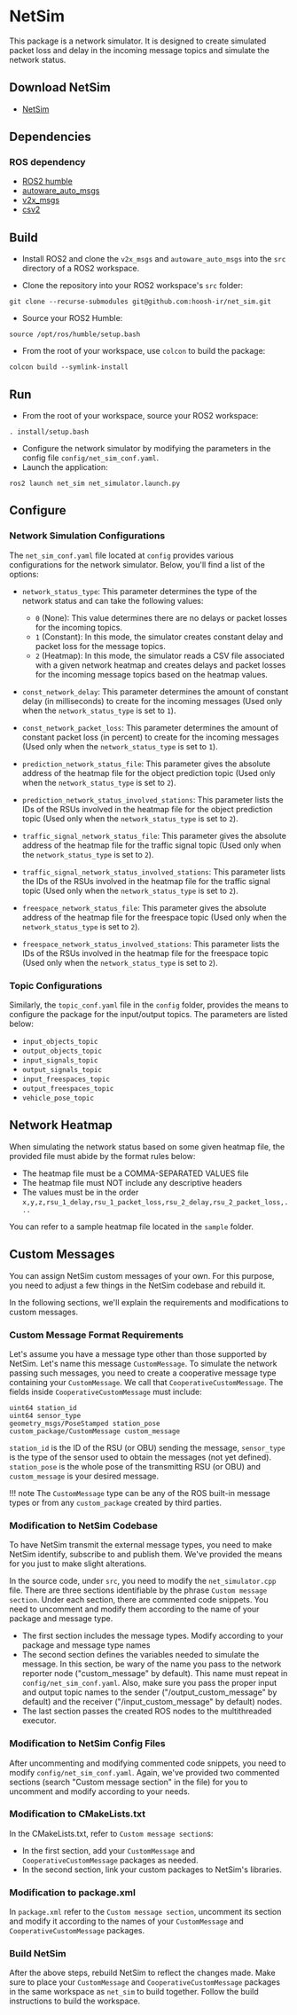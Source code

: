 # NetSim

This package is a network simulator. It is designed to create simulated packet loss and delay in the incoming message topics and simulate the network status.
## Download NetSim
- [NetSim](https://drive.google.com/file/d/1EciTv2D9Imiq3SrnpVihSfwbYY8Jbg9I/view?usp=drive_link)

## Dependencies

### ROS dependency

- [ROS2 humble](https://docs.ros.org/en/humble/)
- [autoware_auto_msgs](https://github.com/tier4/autoware_auto_msgs)
- [v2x_msgs](https://drive.google.com/file/d/1DFmr8T9k_tHY_9cgSxPmSqWQ43SQW-nX/view?usp=drive_link)
- [csv2](https://github.com/p-ranav/csv2)

## Build

- Install ROS2 and clone the `v2x_msgs` and `autoware_auto_msgs` into the `src` directory of a ROS2 workspace.

- Clone the repository into your ROS2 workspace's `src` folder:
```console
git clone --recurse-submodules git@github.com:hoosh-ir/net_sim.git
```
- Source your ROS2 Humble:
```console
source /opt/ros/humble/setup.bash
```
- From the root of your workspace, use `colcon` to build the package:
```console
colcon build --symlink-install
```

## Run

- From the root of your workspace, source your ROS2 workspace:
```console
. install/setup.bash
```
- Configure the network simulator by modifying the parameters in the config file `config/net_sim_conf.yaml`.
- Launch the application:
```console
ros2 launch net_sim net_simulator.launch.py
```

## Configure

### Network Simulation Configurations

The `net_sim_conf.yaml` file located at `config` provides various configurations for the network simulator. Below, you'll find a list of the options:

- `network_status_type`: This parameter determines the type of the network status and can take the following values:
    - `0` (None): This value determines there are no delays or packet losses for the incoming topics.
    - `1` (Constant): In this mode, the simulator creates constant delay and packet loss for the message topics.
    - `2` (Heatmap): In this mode, the simulator reads a CSV file associated with a given network heatmap and creates delays and packet losses for the incoming message topics based on the heatmap values.

- `const_network_delay`: This parameter determines the amount of constant delay (in milliseconds) to create for the incoming messages (Used only when the `network_status_type` is set to `1`).

- `const_network_packet_loss`: This parameter determines the amount of constant packet loss (in percent) to create for the incoming messages (Used only when the `network_status_type` is set to `1`).

- `prediction_network_status_file`: This parameter gives the absolute address of the heatmap file for the object prediction topic (Used only when the `network_status_type` is set to `2`).

- `prediction_network_status_involved_stations`: This parameter lists the IDs of the RSUs involved in the heatmap file for the object prediction topic (Used only when the `network_status_type` is set to `2`).

- `traffic_signal_network_status_file`: This parameter gives the absolute address of the heatmap file for the traffic signal topic (Used only when the `network_status_type` is set to `2`).

- `traffic_signal_network_status_involved_stations`: This parameter lists the IDs of the RSUs involved in the heatmap file for the traffic signal topic (Used only when the `network_status_type` is set to `2`).

- `freespace_network_status_file`: This parameter gives the absolute address of the heatmap file for the freespace topic (Used only when the `network_status_type` is set to `2`).

- `freespace_network_status_involved_stations`: This parameter lists the IDs of the RSUs involved in the heatmap file for the freespace topic (Used only when the `network_status_type` is set to `2`).

### Topic Configurations

Similarly, the `topic_conf.yaml` file in the `config` folder, provides the means to configure the package for the input/output topics. The parameters are listed below:

- `input_objects_topic`
- `output_objects_topic`
- `input_signals_topic`
- `output_signals_topic`
- `input_freespaces_topic`
- `output_freespaces_topic`
- `vehicle_pose_topic`

## Network Heatmap

When simulating the network status based on some given heatmap file, the provided file must abide by the format rules below:

- The heatmap file must be a COMMA-SEPARATED VALUES file
- The heatmap file must NOT include any descriptive headers
- The values must be in the order `x,y,z,rsu_1_delay,rsu_1_packet_loss,rsu_2_delay,rsu_2_packet_loss,...`

You can refer to a sample heatmap file located in the `sample` folder.

## Custom Messages

You can assign NetSim custom messages of your own. For this purpose, you need to adjust a few things in the NetSim codebase and rebuild it.

In the following sections, we'll explain the requirements and modifications to custom messages.

### Custom Message Format Requirements

Let's assume you have a message type other than those supported by NetSim. Let's name this message `CustomMessage`. To simulate the network passing such messages, you need to create a cooperative message type containing your `CustomMessage`. We call that `CooperativeCustomMessage`. The fields inside `CooperativeCustomMessage` must include:

```
uint64 station_id
uint64 sensor_type
geometry_msgs/PoseStamped station_pose
custom_package/CustomMessage custom_message
```

`station_id` is the ID of the RSU (or OBU) sending the message, `sensor_type` is the type of the sensor used to obtain the messages (not yet defined). `station_pose` is the whole pose of the transmitting RSU (or OBU) and `custom_message` is your desired message.

!!! note
    The `CustomMessage` type can be any of the ROS built-in message types or from any `custom_package` created by third parties.

### Modification to NetSim Codebase

To have NetSim transmit the external message types, you need to make NetSim identify, subscribe to and publish them. We've provided the means for you just to make slight alterations.

In the source code, under `src`, you need to modify the `net_simulator.cpp` file. There are three sections identifiable by the phrase `Custom message section`. Under each section, there are commented code snippets. You need to uncomment and modify them according to the name of your package and message type.

- The first section includes the message types. Modify according to your package and message type names
- The second section defines the variables needed to simulate the message. In this section, be wary of the name you pass to the network reporter node ("custom_message" by default). This name must repeat in `config/net_sim_conf.yaml`. Also, make sure you pass the proper input and output topic names to the sender ("/output_custom_message" by default) and the receiver ("/input_custom_message" by default) nodes.
- The last section passes the created ROS nodes to the multithreaded executor.

### Modification to NetSim Config Files

After uncommenting and modifying commented code snippets, you need to modify `config/net_sim_conf.yaml`. Again, we've provided two commented sections (search "Custom message section" in the file) for you to uncomment and modify according to your needs.

### Modification to CMakeLists.txt

In the CMakeLists.txt, refer to `Custom message section`s:
- In the first section, add your `CustomMessage` and `CooperativeCustomMessage` packages as needed.
- In the second section, link your custom packages to NetSim's libraries.

### Modification to package.xml

In `package.xml` refer to the `Custom message section`, uncomment its section and modify it according to the names of your `CustomMessage` and `CooperativeCustomMessage` packages. 

### Build NetSim

After the above steps, rebuild NetSim to reflect the changes made. Make sure to place your `CustomMessage` and `CooperativeCustomMessage` packages in the same workspace as `net_sim` to build together. Follow the build instructions to build the workspace.

